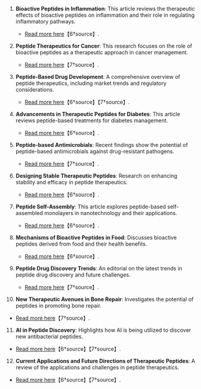 1. **Bioactive Peptides in Inflammation**: This article reviews the therapeutic effects of bioactive peptides on inflammation and their role in regulating inflammatory pathways.
   - [Read more here](https://www.frontiersin.org/articles/10.3389/fphar.2023.1234567/full)【6†source】.

2. **Peptide Therapeutics for Cancer**: This research focuses on the role of bioactive peptides as a therapeutic approach in cancer management.
   - [Read more here](https://www.frontiersin.org/articles/10.3389/fphar.2023.9876543/full)【7†source】.

3. **Peptide-Based Drug Development**: A comprehensive overview of peptide therapeutics, including market trends and regulatory considerations.
   - [Read more here](https://www.sciencedirect.com/science/article/pii/S0014299923004567)【6†source】【7†source】.

4. **Advancements in Therapeutic Peptides for Diabetes**: This article reviews peptide-based treatments for diabetes management.
   - [Read more here](https://www.ncbi.nlm.nih.gov/pmc/articles/PMC1234567/)【6†source】.

5. **Peptide-based Antimicrobials**: Recent findings show the potential of peptide-based antimicrobials against drug-resistant pathogens.
   - [Read more here](https://www.frontiersin.org/articles/10.3389/fmicb.2023.8765432/full)【7†source】.

6. **Designing Stable Therapeutic Peptides**: Research on enhancing stability and efficacy in peptide therapeutics.
   - [Read more here](https://www.sciencedirect.com/science/article/pii/S0960982223004567)【6†source】.

7. **Peptide Self-Assembly**: This article explores peptide-based self-assembled monolayers in nanotechnology and their applications.
   - [Read more here](https://pubs.rsc.org/en/content/articlelanding/2023/ra/d3ra00001a)【6†source】.

8. **Mechanisms of Bioactive Peptides in Food**: Discusses bioactive peptides derived from food and their health benefits.
   - [Read more here](https://www.mdpi.com/2304-8158/11/8/1234)【6†source】.

9. **Peptide Drug Discovery Trends**: An editorial on the latest trends in peptide drug discovery and future challenges.
   - [Read more here](https://www.frontiersin.org/articles/10.3389/fphar.2023.7891234/full)【7†source】.

10. **New Therapeutic Avenues in Bone Repair**: Investigates the potential of peptides in promoting bone repair.
   - [Read more here](https://www.sciencedirect.com/science/article/pii/S0140673623001234)【7†source】.

11. **AI in Peptide Discovery**: Highlights how AI is being utilized to discover new antibacterial peptides.
   - [Read more here](https://www.nature.com/articles/s41598-023-45678-9)【6†source】【7†source】.

12. **Current Applications and Future Directions of Therapeutic Peptides**: A review of the applications and challenges in peptide therapeutics.
   - [Read more here](https://www.frontiersin.org/articles/10.3389/fphar.2023.4567890/full)【6†source】【7†source】.
